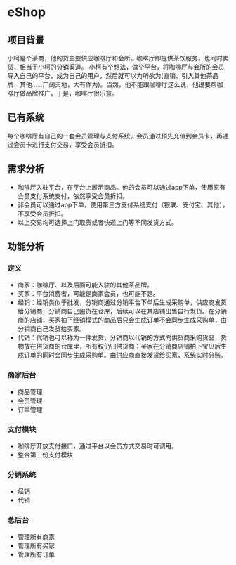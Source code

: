 # eShop

## 项目背景
小柯是个茶商，他的货主要供应咖啡厅和会所。咖啡厅即提供茶饮服务，也同时卖货，相当于小柯的分销渠道。
小柯有个想法，做个平台，将咖啡厅与会所的会员导入自己的平台，成为自己的用户，然后就可以为所欲为(直销、引入其他茶品牌、其他……广阔天地，大有作为)。当然，他不能跟咖啡厅这么说，他说要帮咖啡厅做品牌推广，于是，咖啡厅很乐意。

## 已有系统
每个咖啡厅有自己的一套会员管理与支付系统。会员通过预先充值到会员卡，再通过会员卡进行支付交易，享受会员折扣。

## 需求分析
* 咖啡厅入驻平台，在平台上展示商品。他的会员可以通过app下单，使用原有会员支付系统支付，依然享受会员折扣。
* 非会员可以通过app下单，使用第三方支付系统支付（银联、支付宝、其他），不享受会员折扣。
* 以上交易均可选择上门取货或者快递上门等不同发货方式。

## 功能分析

### 定义
* 商家：咖啡厅、以及后面可能入驻的其他茶品牌。
* 买家：平台消费者，可能是商家会员，也可能不是。
* 经销：经销类似于批发，分销商通过分销平台下单后生成采购单，供应商发货给分销商，分销商自己囤货在仓库，后续可以在其店铺出售自行发货。在分销商的店铺，买家拍下经销模式的商品后只会生成订单不会同步生成采购单，由分销商自己发货给买家。
* 代销：代销也可以称为一件发货，分销商以代销的方式向供货商采购货品，货物放在供货商的仓库里，所有权仍归供货商；买家在分销商店铺拍下宝贝后生成订单的同时会同步生成采购单。由供应商直接发货给买家，系统实时分账。

### 商家后台
* 商品管理
* 会员管理
* 订单管理

### 支付模块
* 咖啡厅开放支付接口，通过平台以会员方式交易时可调用。
* 整合第三份支付模块

### 分销系统
* 经销
* 代销

### 总后台
* 管理所有商家
* 管理所有买家
* 管理所有订单